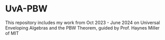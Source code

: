 # UvA-PBW
This repository includes my work from Oct 2023 - June 2024 on Universal Enveloping Algebras and the PBW Theorem, guided by Prof. Haynes Miller of MIT
